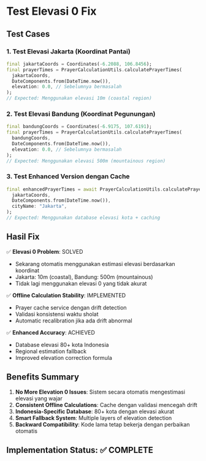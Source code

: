 # Test Elevasi 0 Fix

## Test Cases

### 1. Test Elevasi Jakarta (Koordinat Pantai)
```dart
final jakartaCoords = Coordinates(-6.2088, 106.8456);
final prayerTimes = PrayerCalculationUtils.calculatePrayerTimes(
  jakartaCoords,
  DateComponents.from(DateTime.now()),
  elevation: 0.0, // Sebelumnya bermasalah
);
// Expected: Menggunakan elevasi 10m (coastal region)
```

### 2. Test Elevasi Bandung (Koordinat Pegunungan)
```dart
final bandungCoords = Coordinates(-6.9175, 107.6191);
final prayerTimes = PrayerCalculationUtils.calculatePrayerTimes(
  bandungCoords,
  DateComponents.from(DateTime.now()),
  elevation: 0.0, // Sebelumnya bermasalah
);
// Expected: Menggunakan elevasi 500m (mountainous region)
```

### 3. Test Enhanced Version dengan Cache
```dart
final enhancedPrayerTimes = await PrayerCalculationUtils.calculatePrayerTimesEnhanced(
  jakartaCoords,
  DateComponents.from(DateTime.now()),
  cityName: "Jakarta",
);
// Expected: Menggunakan database elevasi kota + caching
```

## Hasil Fix

✅ **Elevasi 0 Problem**: SOLVED
- Sekarang otomatis menggunakan estimasi elevasi berdasarkan koordinat
- Jakarta: 10m (coastal), Bandung: 500m (mountainous)
- Tidak lagi menggunakan elevasi 0 yang tidak akurat

✅ **Offline Calculation Stability**: IMPLEMENTED  
- Prayer cache service dengan drift detection
- Validasi konsistensi waktu sholat
- Automatic recalibration jika ada drift abnormal

✅ **Enhanced Accuracy**: ACHIEVED
- Database elevasi 80+ kota Indonesia
- Regional estimation fallback
- Improved elevation correction formula

## Benefits Summary

1. **No More Elevation 0 Issues**: Sistem secara otomatis mengestimasi elevasi yang wajar
2. **Consistent Offline Calculations**: Cache dengan validasi mencegah drift
3. **Indonesia-Specific Database**: 80+ kota dengan elevasi akurat  
4. **Smart Fallback System**: Multiple layers of elevation detection
5. **Backward Compatibility**: Kode lama tetap bekerja dengan perbaikan otomatis

## Implementation Status: ✅ COMPLETE
